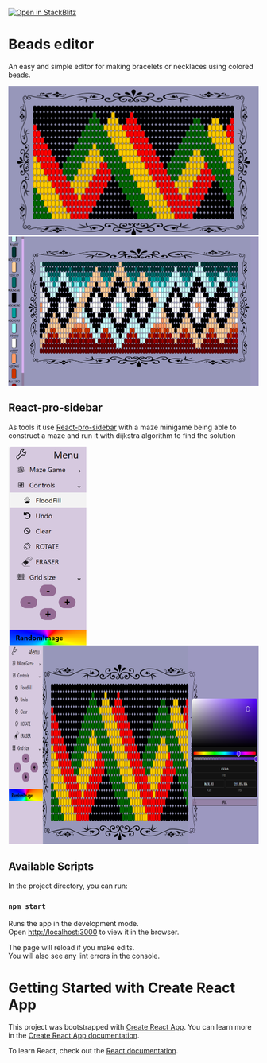 [![Open in StackBlitz](https://developer.stackblitz.com/img/open_in_stackblitz.svg)](https://stackblitz.com/~/github.com/shortpathfirst/grid-palline)

# Beads editor
An easy and simple editor for making bracelets or necklaces using colored beads.

<img src='docs/Board.PNG' height="300">
<img src='docs/board2.PNG' height="300">


## React-pro-sidebar
As tools it use [React-pro-sidebar](https://www.npmjs.com/package/react-pro-sidebar)
with a maze minigame being able to construct a maze and run it with dijkstra algorithm to find the solution

<img src='docs/ProSidebar.PNG' height="400" style="float: left; margin-right:2rem">
<img src='docs/All.PNG' height="400" >


## Available Scripts

In the project directory, you can run:

### `npm start`

Runs the app in the development mode.\
Open [http://localhost:3000](http://localhost:3000) to view it in the browser.

The page will reload if you make edits.\
You will also see any lint errors in the console.


# Getting Started with Create React App

This project was bootstrapped with [Create React App](https://github.com/facebook/create-react-app).
You can learn more in the [Create React App documentation](https://facebook.github.io/create-react-app/docs/getting-started).

To learn React, check out the [React documentation](https://reactjs.org/).
